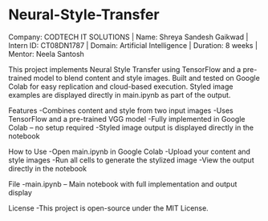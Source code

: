 # Neural-Style-Transfer
Company: CODTECH IT SOLUTIONS | Name: Shreya Sandesh Gaikwad | Intern ID: CT08DN1787 | Domain: Artificial Intelligence | Duration: 8 weeks | Mentor: Neela Santosh

This project implements Neural Style Transfer using TensorFlow and a pre-trained model to blend content and style images. Built and tested on Google Colab for easy replication and cloud-based execution.
Styled image examples are displayed directly in main.ipynb as part of the output.


Features
-Combines content and style from two input images
-Uses TensorFlow and a pre-trained VGG model
-Fully implemented in Google Colab – no setup required
-Styled image output is displayed directly in the notebook

How to Use
-Open main.ipynb in Google Colab
-Upload your content and style images
-Run all cells to generate the stylized image
-View the output directly in the notebook

File
-main.ipynb – Main notebook with full implementation and output display

License
-This project is open-source under the MIT License.
